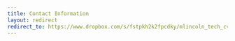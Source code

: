 ```yaml
---
title: Contact Information
layout: redirect
redirect_to: https://www.dropbox.com/s/fstpkh2k2fpcdky/mlincoln_tech_cv.pdf?dl=1
---
```

